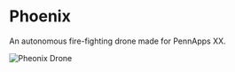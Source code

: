 # Phoenix 

An autonomous fire-fighting drone made for PennApps XX.

![Pheonix Drone](https://challengepost-s3-challengepost.netdna-ssl.com/photos/production/software_photos/000/836/206/datas/gallery.jpg)
